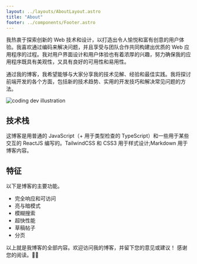 ```yaml
---
layout: ../layouts/AboutLayout.astro
title: "About"
footer: ../components/Footer.astro
---
```


我热衷于探索创新的 Web 技术和设计，以打造出令人愉悦和富有创意的用户体验。我喜欢通过编码来解决问题，并且享受与团队合作共同构建出优质的 Web 应用程序的过程。我对用户界面设计和用户体验也有着浓厚的兴趣，努力确保我的应用程序既具有美观性，又具有良好的可用性和易用性。

通过我的博客，我希望能够与大家分享我的技术见解、经验和最佳实践。我将探讨前端开发的各个方面，包括新的技术趋势、实用的开发技巧和解决常见问题的方法。


<div>
  <img src="/assets/dev.svg" class="sm:w-1/2 mx-auto" alt="coding dev illustration">
</div>

## 技术栈

这博客是用普通的 JavaScript（+ 用于类型检查的 TypeScript）和一些用于某些交互的 ReactJS 编写的。TailwindCSS 和 CSS3 用于样式设计;Markdown 用于博客内容。

## 特征

以下是博客的主要功能。

- 完全响应和可访问
- 亮与暗模式
- 模糊搜索
- 超快性能
- 草稿帖子
- 分页


以上就是我博客的全部内容。欢迎访问我的博客，并留下您的意见或建议！ 感谢您的阅读。✌🏻

<footer/>